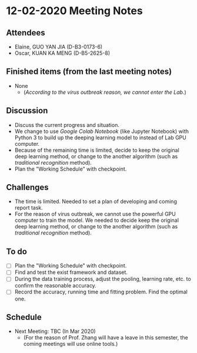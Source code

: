 # 12-02-2020 Meeting Notes

## Attendees
- Elaine, GUO YAN JIA (D-B3-0173-6)
- Oscar, KUAN KA MENG (D-B5-2625-8)

## Finished items (from the last meeting notes)
- None
  - (*According to the virus outbreak reason, we cannot enter the Lab.*)

## Discussion
- Discuss the current progress and situation.
- We change to use *Google Colab Notebook* (like Jupyter Notebook) with Python 3 to build up the deeping learning model to instead of Lab GPU computer.
- Because of the remaining time is limited, decide to keep the original deep learning method, or change to the another algorithm (such as *traditional recognition* method).
- Plan the "Working Schedule" with checkpoint.

## Challenges
- The time is limited. Needed to set a plan of developing and coming report task.
- For the reason of virus outbreak, we cannot use the powerful GPU computer to train the model. We needed to decide keep the original deep learning method, or change to the another algorithm (such as *traditional recognition* method).

## To do
- [ ] Plan the "Working Schedule" with checkpoint.
- [ ] Find and test the exist framework and dataset.
- [ ] During the data training process, adjust the pooling, learning rate, etc. to confirm the reasonable accuracy.
- [ ] Record the accuracy, running time and fitting problem. Find the optimal one.

## Schedule
- Next Meeting: TBC (In Mar 2020)
  - (For the reason of Prof. Zhang will have a leave in this semester, the coming meetings will use online tools.)
